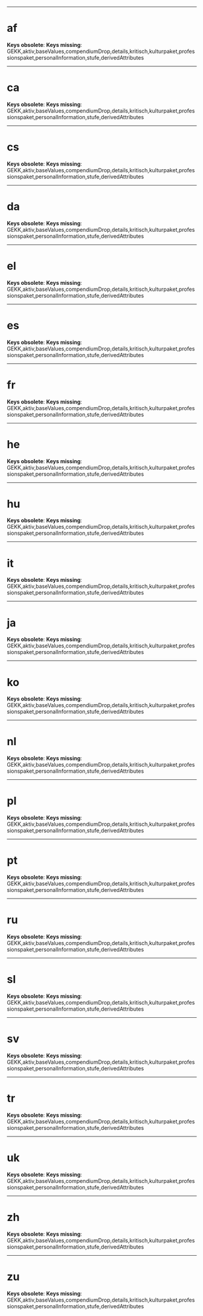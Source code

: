 
---
# af
**Keys obsolete**: 
**Keys missing**: GEKK,aktiv,baseValues,compendiumDrop,details,kritisch,kulturpaket,professionspaket,personalInformation,stufe,derivedAttributes



---
# ca
**Keys obsolete**: 
**Keys missing**: GEKK,aktiv,baseValues,compendiumDrop,details,kritisch,kulturpaket,professionspaket,personalInformation,stufe,derivedAttributes



---
# cs
**Keys obsolete**: 
**Keys missing**: GEKK,aktiv,baseValues,compendiumDrop,details,kritisch,kulturpaket,professionspaket,personalInformation,stufe,derivedAttributes



---
# da
**Keys obsolete**: 
**Keys missing**: GEKK,aktiv,baseValues,compendiumDrop,details,kritisch,kulturpaket,professionspaket,personalInformation,stufe,derivedAttributes



---
# el
**Keys obsolete**: 
**Keys missing**: GEKK,aktiv,baseValues,compendiumDrop,details,kritisch,kulturpaket,professionspaket,personalInformation,stufe,derivedAttributes



---
# es
**Keys obsolete**: 
**Keys missing**: GEKK,aktiv,baseValues,compendiumDrop,details,kritisch,kulturpaket,professionspaket,personalInformation,stufe,derivedAttributes



---
# fr
**Keys obsolete**: 
**Keys missing**: GEKK,aktiv,baseValues,compendiumDrop,details,kritisch,kulturpaket,professionspaket,personalInformation,stufe,derivedAttributes



---
# he
**Keys obsolete**: 
**Keys missing**: GEKK,aktiv,baseValues,compendiumDrop,details,kritisch,kulturpaket,professionspaket,personalInformation,stufe,derivedAttributes



---
# hu
**Keys obsolete**: 
**Keys missing**: GEKK,aktiv,baseValues,compendiumDrop,details,kritisch,kulturpaket,professionspaket,personalInformation,stufe,derivedAttributes



---
# it
**Keys obsolete**: 
**Keys missing**: GEKK,aktiv,baseValues,compendiumDrop,details,kritisch,kulturpaket,professionspaket,personalInformation,stufe,derivedAttributes



---
# ja
**Keys obsolete**: 
**Keys missing**: GEKK,aktiv,baseValues,compendiumDrop,details,kritisch,kulturpaket,professionspaket,personalInformation,stufe,derivedAttributes



---
# ko
**Keys obsolete**: 
**Keys missing**: GEKK,aktiv,baseValues,compendiumDrop,details,kritisch,kulturpaket,professionspaket,personalInformation,stufe,derivedAttributes



---
# nl
**Keys obsolete**: 
**Keys missing**: GEKK,aktiv,baseValues,compendiumDrop,details,kritisch,kulturpaket,professionspaket,personalInformation,stufe,derivedAttributes



---
# pl
**Keys obsolete**: 
**Keys missing**: GEKK,aktiv,baseValues,compendiumDrop,details,kritisch,kulturpaket,professionspaket,personalInformation,stufe,derivedAttributes



---
# pt
**Keys obsolete**: 
**Keys missing**: GEKK,aktiv,baseValues,compendiumDrop,details,kritisch,kulturpaket,professionspaket,personalInformation,stufe,derivedAttributes



---
# ru
**Keys obsolete**: 
**Keys missing**: GEKK,aktiv,baseValues,compendiumDrop,details,kritisch,kulturpaket,professionspaket,personalInformation,stufe,derivedAttributes



---
# sl
**Keys obsolete**: 
**Keys missing**: GEKK,aktiv,baseValues,compendiumDrop,details,kritisch,kulturpaket,professionspaket,personalInformation,stufe,derivedAttributes



---
# sv
**Keys obsolete**: 
**Keys missing**: GEKK,aktiv,baseValues,compendiumDrop,details,kritisch,kulturpaket,professionspaket,personalInformation,stufe,derivedAttributes



---
# tr
**Keys obsolete**: 
**Keys missing**: GEKK,aktiv,baseValues,compendiumDrop,details,kritisch,kulturpaket,professionspaket,personalInformation,stufe,derivedAttributes



---
# uk
**Keys obsolete**: 
**Keys missing**: GEKK,aktiv,baseValues,compendiumDrop,details,kritisch,kulturpaket,professionspaket,personalInformation,stufe,derivedAttributes



---
# zh
**Keys obsolete**: 
**Keys missing**: GEKK,aktiv,baseValues,compendiumDrop,details,kritisch,kulturpaket,professionspaket,personalInformation,stufe,derivedAttributes



---
# zu
**Keys obsolete**: 
**Keys missing**: GEKK,aktiv,baseValues,compendiumDrop,details,kritisch,kulturpaket,professionspaket,personalInformation,stufe,derivedAttributes


